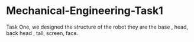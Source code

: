 # Mechanical-Engineering-Task1

Task One, we designed the structure of the robot they are the base , head, back head , tall, screen, face.

